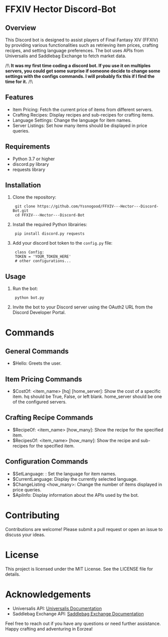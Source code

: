 # FFXIV Hector Discord-Bot
## Overview
This Discord bot is designed to assist players of Final Fantasy XIV (FFXIV) by providing various functionalities such as retrieving item prices, crafting recipes, and setting language preferences. The bot uses APIs from Universalis and Saddlebag Exchange to fetch market data.

/!\ **It was my first time coding a discord bot. If you use it on multiples servers, you could get some surprise if someone decide to change some settings with the configs commands. I will probably fix this if I find the time for it.** /!\ 

## Features
- Item Pricing: Fetch the current price of items from different servers.
- Crafting Recipes: Display recipes and sub-recipes for crafting items.
- Language Settings: Change the language for item names.
- Server Listings: Set how many items should be displayed in price queries.
## Requirements
- Python 3.7 or higher
- discord.py library
- requests library
## Installation
1. Clone the repository:
        
        git clone https://github.com/Yssnogood/FFXIV---Hector---Discord-Bot.git
        cd FFXIV---Hector---Discord-Bot
2. Install the required Python librairies:

        pip install discord.py requests
3. Add your discord bot token to the `config.py` file:

        class Config:
        TOKEN = 'YOUR_TOKEN_HERE'
        # other configurations...

## Usage
1. Run the bot: 

        python bot.py

2. Invite the bot to your Discord server using the OAuth2 URL from the Discord Developer Portal.

# Commands
## General Commands
- $Hello: Greets the user.
## Item Pricing Commands
- $CostOf: <item_name> [hq] [home_server]: Show the cost of a specific item. hq should be True, False, or left blank. home_server should be one of the configured servers.
## Crafting Recipe Commands
- $RecipeOf: <item_name> [how_many]: Show the recipe for the specified item.
- $RecipesOf: <item_name> [how_many]: Show the recipe and sub-recipes for the specified item.
## Configuration Commands
- $SetLanguage: <language>: Set the language for item names.
- $CurrentLanguage: Display the currently selected language.
- $ChangeListing <how_many>: Change the number of items displayed in price queries.
- $ApiInfo: Display information about the APIs used by the bot.

# Contributing
Contributions are welcome! Please submit a pull request or open an issue to discuss your ideas.

# License
This project is licensed under the MIT License. See the LICENSE file for details.

# Acknowledgements
- Universalis API: [Universalis Documentation](https://docs.universalis.app)
- Saddlebag Exchange API: [Saddlebag Exchange Documentation](https://github.com/ff14-advanced-market-search/saddlebag-with-pockets/wiki#ffxiv-alert-guides)

Feel free to reach out if you have any questions or need further assistance. Happy crafting and adventuring in Eorzea!
